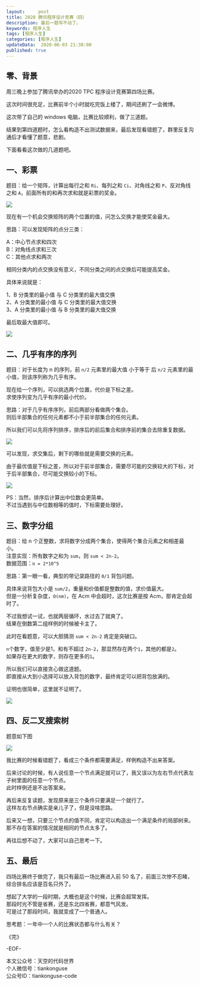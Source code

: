 ```yaml
---   
layout:     post  
title: 2020 腾讯程序设计竞赛（四）
description: 最后一题写不动了。  
keywords: 程序人生  
tags: [程序人生]    
categories: [程序人生]  
updateData:  2020-06-03 21:30:00  
published: true  
---  
```



## 零、背景  


周三晚上参加了腾讯举办的2020 TPC 程序设计竞赛第四场比赛。  


这次时间很充足，比赛前半个小时就吃完饭上楼了，期间还刷了一会微博。  


这次带了自己的 windows 电脑，比赛比较顺利，做了三道题。  


结果到第四道题时，怎么看构造不出测试数据来，最后发现看错题了，群里反复沟通后才看懂了题意，悲剧。  


下面看看这次做的几道题吧。  


## 一、彩票  


题目：给一个矩阵，计算出每行之和 `Ri`、每列之和 `Ci`、对角线之和 `P`、反对角线之和 `A`，前面所有的和再次求和就是彩票的奖金。  


![](https://res2020.tiankonguse.com/images/2020/06/001.png)  


现在有一个机会交换矩阵的两个位置的值，问怎么交换才能使奖金最大。  


思路：可以发现矩阵的点分三类：  


A：中心节点求和四次  
B：对角线点求和三次  
C：其他点求和两次  


相同分类内的点交换没有意义，不同分类之间的点交换后可能提高奖金。  


具体来说就是：  

1、B 分类里的最小值 与 C 分类里的最大值交换  
2、A 分类里的最小值 与 C 分类里的最大值交换  
3、A 分类里的最小值 与 B 分类里的最大值交换  


最后取最大值即可。  


![](https://res2020.tiankonguse.com/images/2020/06/002.png)  


## 二、几乎有序的序列  


题目：对于长度为 n 的序列，前 `n/2` 元素里的最大值 小于等于 后 `n/2` 元素里的最小值，则该序列称为几乎有序。  


现在给一个序列，可以挑选两个位置，代价是下标之差。  
求使序列变为几乎有序的最小代价。  


思路：对于几乎有序序列，前后两部分看做两个集合。  
则后半部集合的任何元素都不小于前半部集合的任何元素。  


所以我们可以先将序列排序，排序后的前后集合和排序前的集合去除重复数据。  


![](https://res2020.tiankonguse.com/images/2020/06/003.png)  


可以发现，求交集后，剩下的哪些就是需要交换的元素。  


由于最优值是下标之差，所以对于前半部集合，需要尽可能的交换较大的下标，对于后半部集合，尽可能交换较小的下标。  


![](https://res2020.tiankonguse.com/images/2020/06/004.png)  


PS：当然，排序后计算出中位数会更简单。  
不过当遇到与中位数相等的值时，下标需要处理好。  


## 三、数字分组  


题目：给 n 个正整数，求将数字分成两个集合，使得两个集合元素之和相差最小。  
注意实现：所有数字之和为 `sum`，则 `sum < 2n-2`。  
数据范围：`n = 2*10^5`


思路：第一眼一看，典型的带记录路径的 `0/1` 背包问题。  


具体来说背包大小是 `sum/2`，重量和价值都是整数的值，求价值最大。  
但是一分析复杂度，`O(nm)`，在 Acm 中会超时，这次比赛是按 Acm，那肯定会超时了。  


不过我想试一试，也就两层循环，水过去了就爽了。  
结果在倒数第二组样例的时候被卡主了。  


此时在看题意，可以大胆猜测 `sum < 2n-2` 肯定是突破口。  


`n`个数字，值至少是1，和有不超过 `2n-2`，那显然存在两个`1`，其他的都是`2`。  
如果存在更大的数字，则存在更多的`1`。  


所以我们可以直接贪心做这道题。  
即直接从大到小选择可以放入背包的数字，最终肯定可以把背包放满的。  


证明也很简单，这里就不证明了。  


![](https://res2020.tiankonguse.com/images/2020/06/005.png)  


## 四、反二叉搜索树  


题意如下图  


![](https://res2020.tiankonguse.com/images/2020/06/006.png)  


我比赛的时候看错题了，看成三个条件都需要满足，样例构造不出来答案。  


后来讨论的时候，有人说任意一个节点满足就可以了，我又误以为左右节点代表左子树里面的任意一个节点。  
此时样例还是不出答案来。  


再后来反复读题，发现原来是三个条件只要满足一个就行了。  
这样左右节点确实是亲儿子了，但是没啥思路。  


后来又一想，只要三个节点的值不同，肯定可以构造出一个满足条件的局部树来。  
那不存在答案的情况就是相同的节点太多了。  


再往后想不动了，大家可以自己思考一下。  


## 五、最后  


四场比赛终于做完了，我只有最后一场比赛进入前 50 名了，前面三次惨不忍睹，综合排名应该是百名只外了。  


想起了大学的一段时期，大概也是这个时候，比赛会超常发挥。  
那段时光不管是省赛，还是东北四省赛，都意气风发。  
可是过了那段时间，我就变成了一个普通人。  


思考题：一年中一个人的比赛状态都与什么有关？  





《完》


-EOF-  



本文公众号：天空的代码世界  
个人微信号：tiankonguse  
公众号ID：tiankonguse-code  
  

